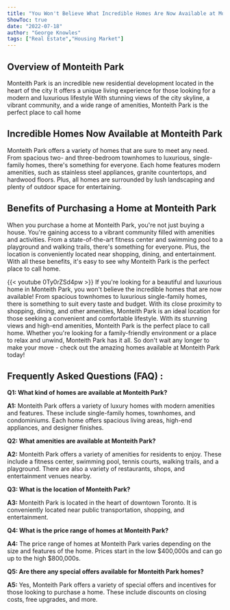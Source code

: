 ```yaml
---
title: "You Won't Believe What Incredible Homes Are Now Available at Monteith Park!"
ShowToc: true 
date: "2022-07-18"
author: "George Knowles" 
tags: ["Real Estate","Housing Market"]
---
```

## Overview of Monteith Park

Monteith Park is an incredible new residential development located in the heart of the city It offers a unique living experience for those looking for a modern and luxurious lifestyle With stunning views of the city skyline, a vibrant community, and a wide range of amenities, Monteith Park is the perfect place to call home

## Incredible Homes Now Available at Monteith Park

Monteith Park offers a variety of homes that are sure to meet any need. From spacious two- and three-bedroom townhomes to luxurious, single-family homes, there's something for everyone. Each home features modern amenities, such as stainless steel appliances, granite countertops, and hardwood floors. Plus, all homes are surrounded by lush landscaping and plenty of outdoor space for entertaining.

## Benefits of Purchasing a Home at Monteith Park

When you purchase a home at Monteith Park, you're not just buying a house. You're gaining access to a vibrant community filled with amenities and activities. From a state-of-the-art fitness center and swimming pool to a playground and walking trails, there's something for everyone. Plus, the location is conveniently located near shopping, dining, and entertainment. With all these benefits, it's easy to see why Monteith Park is the perfect place to call home.

{{< youtube 0Ty0rZSd4pw >}} 
If you're looking for a beautiful and luxurious home in Monteith Park, you won't believe the incredible homes that are now available! From spacious townhomes to luxurious single-family homes, there is something to suit every taste and budget. With its close proximity to shopping, dining, and other amenities, Monteith Park is an ideal location for those seeking a convenient and comfortable lifestyle. With its stunning views and high-end amenities, Monteith Park is the perfect place to call home. Whether you're looking for a family-friendly environment or a place to relax and unwind, Monteith Park has it all. So don't wait any longer to make your move - check out the amazing homes available at Monteith Park today!

## Frequently Asked Questions (FAQ) :
**Q1: What kind of homes are available at Monteith Park?**

**A1:** Monteith Park offers a variety of luxury homes with modern amenities and features. These include single-family homes, townhomes, and condominiums. Each home offers spacious living areas, high-end appliances, and designer finishes.

**Q2: What amenities are available at Monteith Park?**

**A2:** Monteith Park offers a variety of amenities for residents to enjoy. These include a fitness center, swimming pool, tennis courts, walking trails, and a playground. There are also a variety of restaurants, shops, and entertainment venues nearby.

**Q3: What is the location of Monteith Park?**

**A3:** Monteith Park is located in the heart of downtown Toronto. It is conveniently located near public transportation, shopping, and entertainment.

**Q4: What is the price range of homes at Monteith Park?**

**A4:** The price range of homes at Monteith Park varies depending on the size and features of the home. Prices start in the low $400,000s and can go up to the high $800,000s.

**Q5: Are there any special offers available for Monteith Park homes?**

**A5:** Yes, Monteith Park offers a variety of special offers and incentives for those looking to purchase a home. These include discounts on closing costs, free upgrades, and more.



